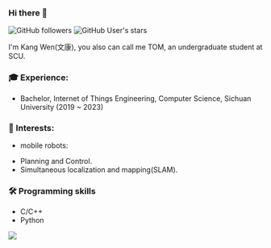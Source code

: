 ### Hi there 👋 


![GitHub followers](https://img.shields.io/github/followers/TomwKang?logo=Github) ![GitHub User's stars](https://img.shields.io/github/stars/TomwKang?affiliations=OWNER%2CCOLLABORATOR&label=all%20stars&logo=Github)

I'm Kang Wen(文康), you also can call me TOM, an undergraduate student at SCU.

### 🎓 Experience:
- Bachelor, Internet of Things Engineering, Computer Science, Sichuan University (2019 ~ 2023)

### 🔭 Interests: 
- mobile robots: 
* Planning and Control.
* Simultaneous localization and mapping(SLAM).

### 🛠️ Programming skills
* C/C++
* Python


<a href="https://github.com/TomwKang"><img align='center' src="https://github-readme-stats.vercel.app/api?username=TomwKang&show_icons=true"></a>
